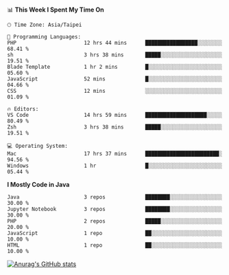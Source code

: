 <!--### Hi there 👋-->

<!--
**treevel/treevel** is a ✨ _special_ ✨ repository because its `README.md` (this file) appears on your GitHub profile.

Here are some ideas to get you started:

- 🔭 I’m currently working on ...
- 🌱 I’m currently learning ...
- 👯 I’m looking to collaborate on ...
- 🤔 I’m looking for help with ...
- 💬 Ask me about ...
- 📫 How to reach me: ...
- 😄 Pronouns: ...
- ⚡ Fun fact: ...
-->

<!--START_SECTION:waka-->
📊 **This Week I Spent My Time On** 

```text
🕑︎ Time Zone: Asia/Taipei

💬 Programming Languages: 
PHP                      12 hrs 44 mins      █████████████████░░░░░░░░   68.41 % 
sh                       3 hrs 38 mins       █████░░░░░░░░░░░░░░░░░░░░   19.51 % 
Blade Template           1 hr 2 mins         █░░░░░░░░░░░░░░░░░░░░░░░░   05.60 % 
JavaScript               52 mins             █░░░░░░░░░░░░░░░░░░░░░░░░   04.66 % 
CSS                      12 mins             ░░░░░░░░░░░░░░░░░░░░░░░░░   01.09 % 

🔥 Editors: 
VS Code                  14 hrs 59 mins      ████████████████████░░░░░   80.49 % 
Zsh                      3 hrs 38 mins       █████░░░░░░░░░░░░░░░░░░░░   19.51 % 

💻 Operating System: 
Mac                      17 hrs 37 mins      ████████████████████████░   94.56 % 
Windows                  1 hr                █░░░░░░░░░░░░░░░░░░░░░░░░   05.44 % 
```

**I Mostly Code in Java** 

```text
Java                     3 repos             ████████░░░░░░░░░░░░░░░░░   30.00 % 
Jupyter Notebook         3 repos             ████████░░░░░░░░░░░░░░░░░   30.00 % 
PHP                      2 repos             █████░░░░░░░░░░░░░░░░░░░░   20.00 % 
JavaScript               1 repo              ██░░░░░░░░░░░░░░░░░░░░░░░   10.00 % 
HTML                     1 repo              ██░░░░░░░░░░░░░░░░░░░░░░░   10.00 % 
```




<!--END_SECTION:waka-->

<!-- GitHub Stats Card-->
[![Anurag's GitHub stats](https://github-readme-stats.vercel.app/api?username=treevel&show_icons=true&theme=monokai&count_private=true)](https://github.com/anuraghazra/github-readme-stats)
